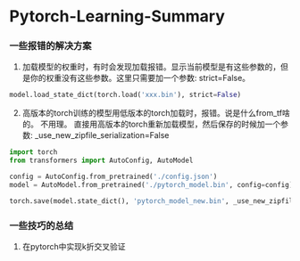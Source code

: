 # Pytorch-Learning-Summary
### 一些报错的解决方案
1. 加载模型的权重时，有时会发现加载报错。显示当前模型是有这些参数的，但是你的权重没有这些参数。这里只需要加一个参数: strict=False。
```python
model.load_state_dict(torch.load('xxx.bin'), strict=False) 
```
2. 高版本的torch训练的模型用低版本的torch加载时，报错。说是什么from_tf啥的。 不用理。 直接用高版本的torch重新加载模型，然后保存的时候加一个参数: _use_new_zipfile_serialization=False
```python
import torch
from transformers import AutoConfig, AutoModel

config = AutoConfig.from_pretrained('./config.json')
model = AutoModel.from_pretrained('./pytorch_model.bin', config=config)

torch.save(model.state_dict(), 'pytorch_model_new.bin', _use_new_zipfile_serialization=False)
```

### 一些技巧的总结
1. 在pytorch中实现k折交叉验证

